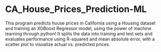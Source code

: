 # CA_House_Prices_Prediction-ML
This program predicts house prices in California using a Housing dataset and training an XGBoost Regressor model, using the power of machine learning through python! It splits the data into training and test sets and evaluates performance using R-squared and mean absolute error, with a scatter plot to visualize actual vs. predicted prices.
